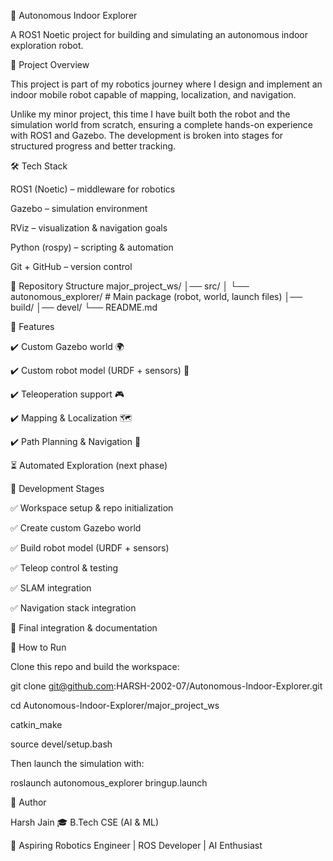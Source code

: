 🚀 Autonomous Indoor Explorer

A ROS1 Noetic project for building and simulating an autonomous indoor exploration robot.

📌 Project Overview

This project is part of my robotics journey where I design and implement an indoor mobile robot capable of mapping, localization, and navigation.

Unlike my minor project, this time I have built both the robot and the simulation world from scratch, ensuring a complete hands-on experience with ROS1 and Gazebo.
The development is broken into stages for structured progress and better tracking.

🛠️ Tech Stack

ROS1 (Noetic) – middleware for robotics

Gazebo – simulation environment

RViz – visualization & navigation goals

Python (rospy) – scripting & automation

Git + GitHub – version control

📂 Repository Structure
major_project_ws/
│── src/
│   └── autonomous_explorer/   # Main package (robot, world, launch files)
│── build/
│── devel/
└── README.md

🔑 Features

✔️ Custom Gazebo world 🌍

✔️ Custom robot model (URDF + sensors) 🤖

✔️ Teleoperation support 🎮

✔️ Mapping & Localization 🗺️

✔️ Path Planning & Navigation 🚦

⏳ Automated Exploration (next phase)

📌 Development Stages

✅ Workspace setup & repo initialization

✅ Create custom Gazebo world

✅ Build robot model (URDF + sensors)

✅ Teleop control & testing

✅ SLAM integration

✅ Navigation stack integration

🔄 Final integration & documentation

🚦 How to Run

Clone this repo and build the workspace:

git clone git@github.com:HARSH-2002-07/Autonomous-Indoor-Explorer.git

cd Autonomous-Indoor-Explorer/major_project_ws

catkin_make

source devel/setup.bash



Then launch the simulation with:

roslaunch autonomous_explorer bringup.launch

👤 Author

Harsh Jain
🎓 B.Tech CSE (AI & ML)

🔹 Aspiring Robotics Engineer | ROS Developer | AI Enthusiast
